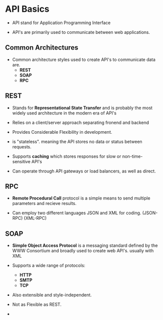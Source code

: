 # API Basics
- API stand for Application Programming Interface

- API's are primarily used to communicate between web applications.

## Common Architectures
- Common architecture styles used to create API's to communicate data are.
  - **REST**
  - **SOAP**
  - **RPC**

## REST 
- Stands for **Representational State Transfer** and is probably the most widely used architecture in the modern era of API's

- Relies on a client/server approach separating fronend and backend

- Provides Considerable Flexibility in development.


- is "stateless". meaning the API stores no data or status between requests. 

- Supports **caching** which stores responses for slow or non-time-sensitive API's

- Can operate through API gateways or load balancers, as well as direct.

## RPC
- **Remote Procedural Call** protocol is a simple means to send multiple parameters and recieve results. 

- Can employ two different languages JSON and XML for coding. (JSON-RPC) (XML-RPC)

## SOAP
- **Simple Object Access Protocol** is a messaging standard defined by the WWW Consortium and broadly used to create web API's. usually with XML

- Supports a wide range of protocols:
  - **HTTP**
  - **SMTP**
  - **TCP**

- Also extensible and style-independent.
- Not as Flexible as REST.
- 